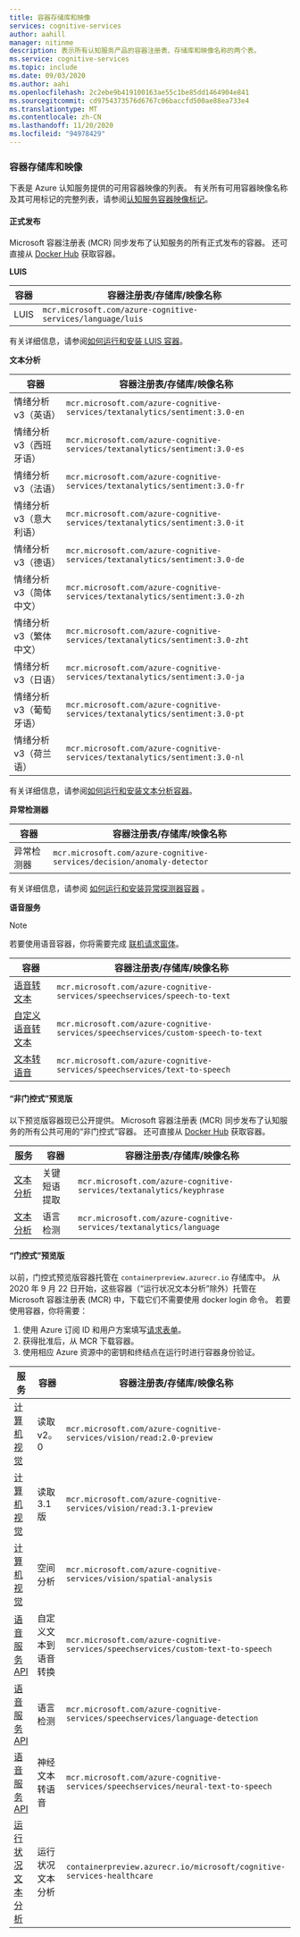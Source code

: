 ```yaml
---
title: 容器存储库和映像
services: cognitive-services
author: aahill
manager: nitinme
description: 表示所有认知服务产品的容器注册表、存储库和映像名称的两个表。
ms.service: cognitive-services
ms.topic: include
ms.date: 09/03/2020
ms.author: aahi
ms.openlocfilehash: 2c2ebe9b419100163ae55c1be85dd1464904e841
ms.sourcegitcommit: cd9754373576d6767c06baccfd500ae88ea733e4
ms.translationtype: MT
ms.contentlocale: zh-CN
ms.lasthandoff: 11/20/2020
ms.locfileid: "94978429"
---
```

### <a name="container-repositories-and-images"></a>容器存储库和映像

下表是 Azure 认知服务提供的可用容器映像的列表。 有关所有可用容器映像名称及其可用标记的完整列表，请参阅[认知服务容器映像标记](../container-image-tags.md)。 

#### <a name="generally-available"></a>正式发布 

Microsoft 容器注册表 (MCR) 同步发布了认知服务的所有正式发布的容器。 还可直接从 [Docker Hub](https://hub.docker.com/_/microsoft-azure-cognitive-services) 获取容器。

**LUIS**

| 容器 | 容器注册表/存储库/映像名称 |
|--|--|
| LUIS | `mcr.microsoft.com/azure-cognitive-services/language/luis` |

有关详细信息，请参阅[如何运行和安装 LUIS 容器](../../LUIS/luis-container-howto.md)。

**文本分析**

| 容器 | 容器注册表/存储库/映像名称 |
|--|--|
| 情绪分析 v3（英语） | `mcr.microsoft.com/azure-cognitive-services/textanalytics/sentiment:3.0-en` |
| 情绪分析 v3（西班牙语） | `mcr.microsoft.com/azure-cognitive-services/textanalytics/sentiment:3.0-es` |
| 情绪分析 v3（法语） | `mcr.microsoft.com/azure-cognitive-services/textanalytics/sentiment:3.0-fr` |
| 情绪分析 v3（意大利语） | `mcr.microsoft.com/azure-cognitive-services/textanalytics/sentiment:3.0-it` |
| 情绪分析 v3（德语） | `mcr.microsoft.com/azure-cognitive-services/textanalytics/sentiment:3.0-de` |
| 情绪分析 v3（简体中文） | `mcr.microsoft.com/azure-cognitive-services/textanalytics/sentiment:3.0-zh` |
| 情绪分析 v3（繁体中文） | `mcr.microsoft.com/azure-cognitive-services/textanalytics/sentiment:3.0-zht` |
| 情绪分析 v3（日语） | `mcr.microsoft.com/azure-cognitive-services/textanalytics/sentiment:3.0-ja` |
| 情绪分析 v3（葡萄牙语） | `mcr.microsoft.com/azure-cognitive-services/textanalytics/sentiment:3.0-pt` |
| 情绪分析 v3（荷兰语） | `mcr.microsoft.com/azure-cognitive-services/textanalytics/sentiment:3.0-nl` |

有关详细信息，请参阅[如何运行和安装文本分析容器](../../text-analytics/how-tos/text-analytics-how-to-install-containers.md)。

**异常检测器** 

| 容器 | 容器注册表/存储库/映像名称 |
|--|--|
| 异常检测器 | `mcr.microsoft.com/azure-cognitive-services/decision/anomaly-detector` |

有关详细信息，请参阅 [如何运行和安装异常探测器容器](../../anomaly-detector/anomaly-detector-container-howto.md) 。

**语音服务**

> [!NOTE]
> 若要使用语音容器，你将需要完成 [联机请求窗体](https://aka.ms/csgate)。

| 容器 | 容器注册表/存储库/映像名称 |
|--|--|
| [语音转文本](../../speech-service/speech-container-howto.md?tab=stt) | `mcr.microsoft.com/azure-cognitive-services/speechservices/speech-to-text` |
| [自定义语音转文本](../../speech-service/speech-container-howto.md?tab=cstt) | `mcr.microsoft.com/azure-cognitive-services/speechservices/custom-speech-to-text` |
| [文本转语音](../../speech-service/speech-container-howto.md?tab=tts) | `mcr.microsoft.com/azure-cognitive-services/speechservices/text-to-speech` |

#### <a name="ungated-preview"></a>“非门控式”预览版 

以下预览版容器现已公开提供。 Microsoft 容器注册表 (MCR) 同步发布了认知服务的所有公共可用的“非门控式”容器。 还可直接从 [Docker Hub](https://hub.docker.com/_/microsoft-azure-cognitive-services) 获取容器。

| 服务 | 容器 | 容器注册表/存储库/映像名称 |
|--|--|--|
| [文本分析](../../text-analytics/how-tos/text-analytics-how-to-install-containers.md) | 关键短语提取 | `mcr.microsoft.com/azure-cognitive-services/textanalytics/keyphrase` |
| [文本分析](../../text-analytics/how-tos/text-analytics-how-to-install-containers.md) | 语言检测 | `mcr.microsoft.com/azure-cognitive-services/textanalytics/language` |


#### <a name="gated-preview"></a>“门控式”预览版

以前，门控式预览版容器托管在 `containerpreview.azurecr.io` 存储库中。 从 2020 年 9 月 22 日开始，这些容器（“运行状况文本分析”除外）托管在 Microsoft 容器注册表 (MCR) 中，下载它们不需要使用 docker login 命令。 若要使用容器，你将需要：

1. 使用 Azure 订阅 ID 和用户方案填写[请求表单](https://aka.ms/csgate)。 
2. 获得批准后，从 MCR 下载容器。 
3. 使用相应 Azure 资源中的密钥和终结点在运行时进行容器身份验证。 

| 服务 | 容器 | 容器注册表/存储库/映像名称 |
|--|--|--|
| [计算机视觉](../../Computer-vision/computer-vision-how-to-install-containers.md) | 读取 v2。0 | `mcr.microsoft.com/azure-cognitive-services/vision/read:2.0-preview` |
| [计算机视觉](../../Computer-vision/computer-vision-how-to-install-containers.md) | 读取3.1 版 | `mcr.microsoft.com/azure-cognitive-services/vision/read:3.1-preview` |
| [计算机视觉](../../computer-vision/spatial-analysis-container.md) | 空间分析 | `mcr.microsoft.com/azure-cognitive-services/vision/spatial-analysis` |
| [语音服务 API](../../speech-service/speech-container-howto.md?tab=ctts) | 自定义文本到语音转换 | `mcr.microsoft.com/azure-cognitive-services/speechservices/custom-text-to-speech` |
| [语音服务 API](../../speech-service/speech-container-howto.md?tab=lid) | 语言检测 | `mcr.microsoft.com/azure-cognitive-services/speechservices/language-detection` |
| [语音服务 API](../../speech-service/speech-container-howto.md?tab=ntts) | 神经文本转语音 | `mcr.microsoft.com/azure-cognitive-services/speechservices/neural-text-to-speech` |
| [运行状况文本分析](../../text-analytics/how-tos/text-analytics-how-to-install-containers.md?tabs=health) | 运行状况文本分析 | `containerpreview.azurecr.io/microsoft/cognitive-services-healthcare` |